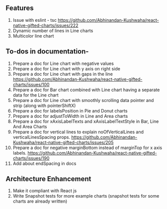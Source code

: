 ## Features

1. Issue with eslint - tsc https://github.com/Abhinandan-Kushwaha/react-native-gifted-charts/issues/222
2. Dynamic number of lines in Line charts
3. Multicolor line chart

## To-dos in documentation-

1. Prepare a doc for Line chart with negative values
2. Prepare a doc for Line chart with y axis on right side
3. Prepare a doc for Line chart with gaps in the line https://github.com/Abhinandan-Kushwaha/react-native-gifted-charts/issues/100
4. Prepare a doc for Bar chart combined with Line chart having a separate data for the Line chart
5. Prepare a doc for Line chart with smoothly scrolling data pointer and strip (along with pointerShiftX)
6. Prepare a doc for labelsPosition in Pie and Donut charts
7. Prepare a doc for adjustToWidth in Line and Area charts
8. Prepare a doc for xAxisLabelTexts and xAxisLabelTextStyle in Bar, Line And Area Charts
9. Prepare a doc for vertical lines to explain noOfVerticalLines and verticalLinesSpacing props. https://github.com/Abhinandan-Kushwaha/react-native-gifted-charts/issues/205
10. Prepare a doc for negative marginBottom instead of marginTop for x axis labels. https://github.com/Abhinandan-Kushwaha/react-native-gifted-charts/issues/190
11. Add about endSpacing in docs

## Architecture Enhancement

1. Make it compliant with React js
2. Write Snapshot tests for more example charts (snapshot tests for some charts are already written)
